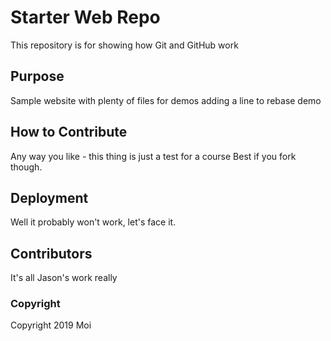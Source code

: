 # Starter Web Repo

This repository is for showing how Git and GitHub work

## Purpose

Sample website with plenty of files for demos
adding a line to rebase demo

## How to Contribute
Any way you like - this thing is just a test for a course
Best if you fork though.

## Deployment
Well it probably won't work, let's face it.

## Contributors
It's all Jason's work really

### Copyright
Copyright 2019 Moi
